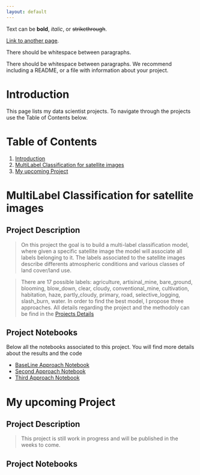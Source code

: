 ```yaml
---
layout: default
---
```


Text can be **bold**, _italic_, or ~~strikethrough~~.

[Link to another page](./another-page.html).

There should be whitespace between paragraphs.

There should be whitespace between paragraphs. We recommend including a README, or a file with information about your project.

# Introduction
This page lists my data scientist projects. To navigate through the projects use the Table of Contents below.

# Table of Contents

1. [Introduction](#Introduction)
2. [MultiLabel Classification for satellite images](#MultiLabel-Classification-for-satellite-images)
3. [My upcoming Project](#my-upcoming-project)

# MultiLabel Classification for satellite images
## Project Description
> On this project the goal is to build a multi-label classification model, where given a specific satellite image the model will associate all labels belonging to it. The labels associated to the satellite images describe differents atmospheric conditions and various classes of land cover/land use.

> There are 17 possible labels: agriculture, artisinal_mine, bare_ground, blooming, blow_down, clear, cloudy, conventional_mine, cultivation, habitation, haze, partly_cloudy, primary, road, selective_logging, slash_burn, water.
In order to find the best model, I propose three approaches. All details regarding the project and the methodoly can be find in the [Projects Details](https://github.com/brunildacity01/multilabel_classification)

## Project Notebooks
Below all the notebooks associated to this project. You will find more details about the results and the code

*   [BaseLine Approach Notebook](https://nbviewer.jupyter.org/github/brunildacity01/multilabel_classification/blob/master/Capstone_BaselineAndSecondApproach.ipynb)
*   [Second Approach Notebook](https://nbviewer.jupyter.org/github/brunildacity01/multilabel_classification/blob/master/Capstone_BaselineAndSecondApproach.ipynb)
*   [Third Approach Notebook](https://nbviewer.jupyter.org/github/brunildacity01/multilabel_classification/blob/master/Capstone_ThirdApproach.ipynb)

# My upcoming Project
## Project Description
> This project is still work in progress and will be published in the weeks to come.

## Project Notebooks
